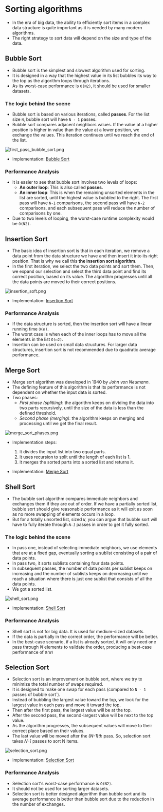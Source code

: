 # Sorting algorithms
- In the era of big data, the ability to efficiently sort items in a complex data structure is quite important as it is needed by many modern algorithms.
- The right strategy to sort data will depend on the size and type of the data.

## Bubble Sort
- Bubble sort is the simplest and slowest algorithm used for sorting.
- It is designed in a way that the highest value in its list bubbles its way to the top as the algorithm loops through iterations.
- As its worst-case performance is `O(N2)`, it should be used for smaller datasets.

### The logic behind the scene
- Bubble sort is based on various iterations, called **passes**. For the list size `N`, bubble sort will have `N - 1` passes.
- Bubble sort compares adjacent neighbors values. If the value at a higher position is higher in value than the value at a lower position, we exchange the values. This iteration continues until we reach the end of the list.

![first_pass_bubble_sort.png](_resources/images/first_pass_bubble_sort.png)

- Implementation: [Bubble Sort](bubble.py)

### Performance Analysis
- It is easier to see that bubble sort involves two levels of loops:
  - **An outer loop**: This is also called **passes**.
  - **An inner loop**: This is when the remaining unsorted elements in the list are sorted, until the highest value is bubbled to the right. The first pass will have `N-1` comparisons, the second pass will have `N-2` comparisons, and each subsequent pass will reduce the number of comparisons by one.
- Due to two levels of looping, the worst-case runtime complexity would be `O(N2)`.

## Insertion Sort
- The basic idea of insertion sort is that in each iteration, we remove a data point from the data structure we have and then insert it into its right position. That is why we call this **the insertion sort algorithm**.
- In the first iteration, we select the two data points and sort them. Then, we expand our selection and select the third data point and find its correct position, based on its value. The algorithm progresses until all the data points are moved to their correct positions.

![insertion_soft.png](_resources/images/insertion_sort.png)

- Implementation: [Insertion Sort](insertion.py)

### Performance Analysis
- If the data structure is sorted, then the insertion sort will have a linear running time `O(n)`.
- The worst case is when each of the inner loops has to move all the elements in the list `O(n2)`.
- Insertion can be used on small data structures. For larger data structures, insertion sort is not recommended due to quadratic average performance.

## Merge Sort
- Merge sort algorithm was developed in 1940 by _John von Neumann_.
- The defining feature of this algorithm is that its performance is not dependent on whether the input data is sorted.
- Two phases:
  - _First phase (splitting)_: the algorithm keeps on dividing the data into two parts recursively, until the size of the data is less than the defined threshold.
  - _Second phase (merging)_: the algorithm keeps on merging and processing until we get the final result.

![merge_sort_phases.png](_resources/images/merge_sort_phases.png)

- Implementation steps:
  1. It divides the input list into two equal parts.
  2. It uses recursion to split until the length of each list is 1.
  3. It merges the sorted parts into a sorted list and returns it.

- Implementation: [Merge Sort](merge.py)

## Shell Sort
- The bubble sort algorithm compares immediate neighbors and exchanges them if they are out of order. If we have a partially sorted list, bubble sort should give reasonable performance as it will exit as soon as no more swapping of elements occurs in a loop.
- But for a totally unsorted list, sized _`N`_, you can argue that bubble sort will have to fully iterate through _`N-1`_ passes in order to get it fully sorted.
### The logic behind the scene
- In pass one, instead of selecting immediate neighbors, we use elements that are at a fixed gap, eventually sorting a sublist consisting of a pair of data points.
- In pass two, it sorts sublists containing four data points.
- In subsequent passes, the number of data points per sublist keeps on increasing and the number of sublists keeps on decreasing until we reach a situation where there is just one sublist that consists of all the data points.
- We got a sorted list.

![shell_sort.png](_resources/images/shell_sort.png)

- Implementation: [Shell Sort](shell.py)

### Performance Analysis
- Shell sort is not for big data. It is used for medium-sized datasets.
- If the data is partially in the correct order, the performance will be better.
- In the best-case scenario, if a list is already sorted, it will only need one pass through _N_ elements to validate the order, producing a best-case performance of _`O(N)`_

## Selection Sort
- Selection sort is an improvement on bubble sort, where we try to minimize the total number of swaps required.
- It is designed to make one swap for each pass (compared to `N - 1` passes of bubble sort`).
- Instead of bubbling the largest value toward the top, we look for the largest value in each pass and move it toward the top.
- Then after the first pass, the largest value will be at the top.
- After the second pass, the second-largest value will be next to the top value.
- As the algorithm progresses, the subsequent values will move to their correct place based on their values.
- The last value will be moved after the _(N-1)th_ pass. So, selection sort takes _N-1_ passes to sort N items.

![selection_sort.png](_resources/images/selection_sort.png)

- Implementation: [Selection Sort](selection.py)

### Performance Analysis
- Selection sort's worst-case performance is `O(N2)`.
- It should not be used for sorting larger datasets.
- Selection sort is better designed algorithm than bubble sort and its average performance is better than bubble sort due to the reduction in the number of exchanges.

